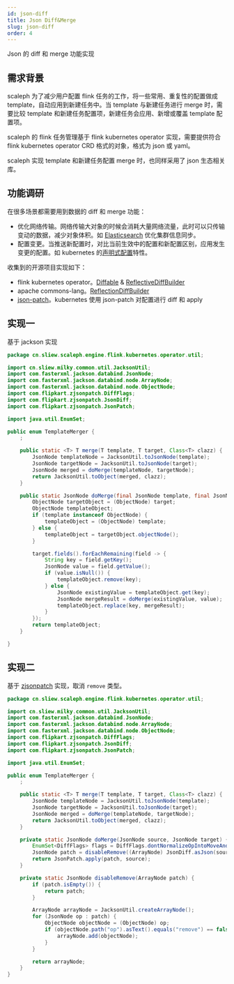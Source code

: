 ```yaml
---
id: json-diff
title: Json Diff&Merge
slug: json-diff
order: 4
---
```


Json 的 diff 和 merge 功能实现

## 需求背景

scaleph 为了减少用户配置 flink 任务的工作，将一些常用、重复性的配置做成 template，自动应用到新建任务中。当 template 与新建任务进行 merge 时，需要比较 template 和新建任务配置项，新建任务会应用、新增或覆盖 template 配置项。

scaleph 的 flink 任务管理基于 flink kubernetes operator 实现，需要提供符合 flink kubernetes operator CRD 格式的对象，格式为 json 或 yaml。

scaleph 实现 template 和新建任务配置 merge 时，也同样采用了 json 生态相关库。

## 功能调研

在很多场景都需要用到数据的 diff 和 merge 功能：

* 优化网络传输。网络传输大对象的时候会消耗大量网络流量，此时可以只传输变动的数据，减少对象体积。如 [Elasticsearch](https://github.com/elastic/elasticsearch/blob/8.8/server/src/main/java/org/elasticsearch/cluster/Diff.java) 优化集群信息同步。
* 配置变更。当推送新配置时，对比当前生效中的配置和新配置区别，应用发生变更的配置。如 kubernetes 的[声明式配置](https://kubernetes.io/zh-cn/docs/concepts/overview/working-with-objects/object-management/#%E5%A3%B0%E6%98%8E%E5%BC%8F%E5%AF%B9%E8%B1%A1%E9%85%8D%E7%BD%AE)特性。

收集到的开源项目实现如下：

* flink kubernetes operator。[Diffable](https://github.com/apache/flink-kubernetes-operator/blob/release-1.5/flink-kubernetes-operator-api/src/main/java/org/apache/flink/kubernetes/operator/api/diff/Diffable.java) & [ReflectiveDiffBuilder](https://github.com/apache/flink-kubernetes-operator/blob/release-1.5/flink-kubernetes-operator/src/main/java/org/apache/flink/kubernetes/operator/reconciler/diff/ReflectiveDiffBuilder.java)
* apache commons-lang。[ReflectionDiffBuilder](https://github.com/apache/commons-lang/blob/master/src/main/java/org/apache/commons/lang3/builder/ReflectionDiffBuilder.java)
* [json-patch](https://jsonpatch.com/)。kubernetes 使用 json-patch 对配置进行 diff 和 apply

## 实现一

基于 jackson 实现

```java
package cn.sliew.scaleph.engine.flink.kubernetes.operator.util;

import cn.sliew.milky.common.util.JacksonUtil;
import com.fasterxml.jackson.databind.JsonNode;
import com.fasterxml.jackson.databind.node.ArrayNode;
import com.fasterxml.jackson.databind.node.ObjectNode;
import com.flipkart.zjsonpatch.DiffFlags;
import com.flipkart.zjsonpatch.JsonDiff;
import com.flipkart.zjsonpatch.JsonPatch;

import java.util.EnumSet;

public enum TemplateMerger {
    ;

    public static <T> T merge(T template, T target, Class<T> clazz) {
        JsonNode templateNode = JacksonUtil.toJsonNode(template);
        JsonNode targetNode = JacksonUtil.toJsonNode(target);
        JsonNode merged = doMerge(templateNode, targetNode);
        return JacksonUtil.toObject(merged, clazz);
    }

    public static JsonNode doMerge(final JsonNode template, final JsonNode target) {
        ObjectNode targetObject = (ObjectNode) target;
        ObjectNode templateObject;
        if (template instanceof ObjectNode) {
            templateObject = (ObjectNode) template;
        } else {
            templateObject = targetObject.objectNode();
        }

        target.fields().forEachRemaining(field -> {
            String key = field.getKey();
            JsonNode value = field.getValue();
            if (value.isNull()) {
                templateObject.remove(key);
            } else {
                JsonNode existingValue = templateObject.get(key);
                JsonNode mergeResult = doMerge(existingValue, value);
                templateObject.replace(key, mergeResult);
            }
        });
        return templateObject;
    }

}
```

## 实现二

基于 [zjsonpatch](https://github.com/flipkart-incubator/zjsonpatch) 实现，取消 `remove` 类型。

```java
package cn.sliew.scaleph.engine.flink.kubernetes.operator.util;

import cn.sliew.milky.common.util.JacksonUtil;
import com.fasterxml.jackson.databind.JsonNode;
import com.fasterxml.jackson.databind.node.ArrayNode;
import com.fasterxml.jackson.databind.node.ObjectNode;
import com.flipkart.zjsonpatch.DiffFlags;
import com.flipkart.zjsonpatch.JsonDiff;
import com.flipkart.zjsonpatch.JsonPatch;

import java.util.EnumSet;

public enum TemplateMerger {
    ;

    public static <T> T merge(T template, T target, Class<T> clazz) {
        JsonNode templateNode = JacksonUtil.toJsonNode(template);
        JsonNode targetNode = JacksonUtil.toJsonNode(target);
        JsonNode merged = doMerge(templateNode, targetNode);
        return JacksonUtil.toObject(merged, clazz);
    }

    private static JsonNode doMerge(JsonNode source, JsonNode target) {
        EnumSet<DiffFlags> flags = DiffFlags.dontNormalizeOpIntoMoveAndCopy().clone();
        JsonNode patch = disableRemove((ArrayNode) JsonDiff.asJson(source, target, flags));
        return JsonPatch.apply(patch, source);
    }

    private static JsonNode disableRemove(ArrayNode patch) {
        if (patch.isEmpty()) {
            return patch;
        }

        ArrayNode arrayNode = JacksonUtil.createArrayNode();
        for (JsonNode op : patch) {
            ObjectNode objectNode = (ObjectNode) op;
            if (objectNode.path("op").asText().equals("remove") == false) {
                arrayNode.add(objectNode);
            }
        }

        return arrayNode;
    }
}
```

